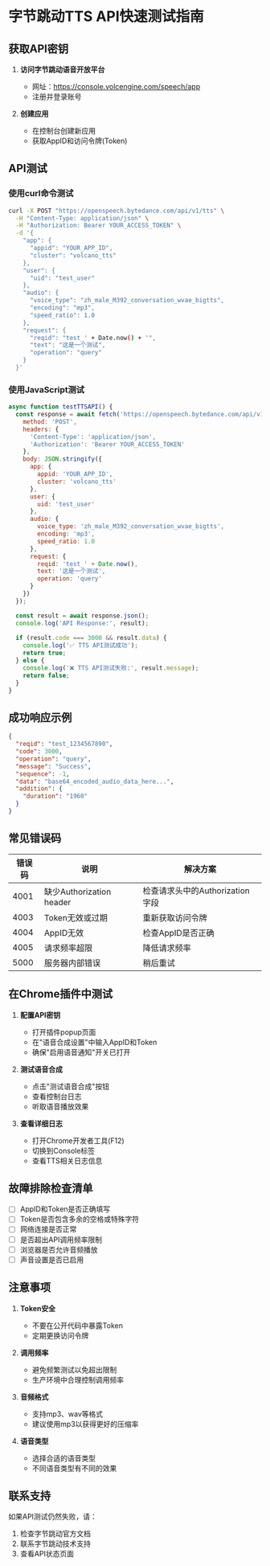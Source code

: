 # 字节跳动TTS API快速测试指南

## 获取API密钥

1. **访问字节跳动语音开放平台**
   - 网址：https://console.volcengine.com/speech/app
   - 注册并登录账号

2. **创建应用**
   - 在控制台创建新应用
   - 获取AppID和访问令牌(Token)

## API测试

### 使用curl命令测试

```bash
curl -X POST "https://openspeech.bytedance.com/api/v1/tts" \
  -H "Content-Type: application/json" \
  -H "Authorization: Bearer YOUR_ACCESS_TOKEN" \
  -d '{
    "app": {
      "appid": "YOUR_APP_ID",
      "cluster": "volcano_tts"
    },
    "user": {
      "uid": "test_user"
    },
    "audio": {
      "voice_type": "zh_male_M392_conversation_wvae_bigtts",
      "encoding": "mp3",
      "speed_ratio": 1.0
    },
    "request": {
      "reqid": "test_' + Date.now() + '",
      "text": "这是一个测试",
      "operation": "query"
    }
  }'
```

### 使用JavaScript测试

```javascript
async function testTTSAPI() {
  const response = await fetch('https://openspeech.bytedance.com/api/v1/tts', {
    method: 'POST',
    headers: {
      'Content-Type': 'application/json',
      'Authorization': 'Bearer YOUR_ACCESS_TOKEN'
    },
    body: JSON.stringify({
      app: {
        appid: 'YOUR_APP_ID',
        cluster: 'volcano_tts'
      },
      user: {
        uid: 'test_user'
      },
      audio: {
        voice_type: 'zh_male_M392_conversation_wvae_bigtts',
        encoding: 'mp3',
        speed_ratio: 1.0
      },
      request: {
        reqid: 'test_' + Date.now(),
        text: '这是一个测试',
        operation: 'query'
      }
    })
  });

  const result = await response.json();
  console.log('API Response:', result);
  
  if (result.code === 3000 && result.data) {
    console.log('✅ TTS API测试成功');
    return true;
  } else {
    console.log('❌ TTS API测试失败:', result.message);
    return false;
  }
}
```

## 成功响应示例

```json
{
  "reqid": "test_1234567890",
  "code": 3000,
  "operation": "query",
  "message": "Success",
  "sequence": -1,
  "data": "base64_encoded_audio_data_here...",
  "addition": {
    "duration": "1960"
  }
}
```

## 常见错误码

| 错误码 | 说明 | 解决方案 |
|--------|------|----------|
| 4001 | 缺少Authorization header | 检查请求头中的Authorization字段 |
| 4003 | Token无效或过期 | 重新获取访问令牌 |
| 4004 | AppID无效 | 检查AppID是否正确 |
| 4005 | 请求频率超限 | 降低请求频率 |
| 5000 | 服务器内部错误 | 稍后重试 |

## 在Chrome插件中测试

1. **配置API密钥**
   - 打开插件popup页面
   - 在"语音合成设置"中输入AppID和Token
   - 确保"启用语音通知"开关已打开

2. **测试语音合成**
   - 点击"测试语音合成"按钮
   - 查看控制台日志
   - 听取语音播放效果

3. **查看详细日志**
   - 打开Chrome开发者工具(F12)
   - 切换到Console标签
   - 查看TTS相关日志信息

## 故障排除检查清单

- [ ] AppID和Token是否正确填写
- [ ] Token是否包含多余的空格或特殊字符
- [ ] 网络连接是否正常
- [ ] 是否超出API调用频率限制
- [ ] 浏览器是否允许音频播放
- [ ] 声音设置是否已启用

## 注意事项

1. **Token安全**
   - 不要在公开代码中暴露Token
   - 定期更换访问令牌

2. **调用频率**
   - 避免频繁测试以免超出限制
   - 生产环境中合理控制调用频率

3. **音频格式**
   - 支持mp3、wav等格式
   - 建议使用mp3以获得更好的压缩率

4. **语音类型**
   - 选择合适的语音类型
   - 不同语音类型有不同的效果

## 联系支持

如果API测试仍然失败，请：
1. 检查字节跳动官方文档
2. 联系字节跳动技术支持
3. 查看API状态页面

